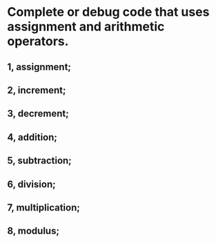# Complete or debug code that uses assignment and arithmetic operators.

## 1, assignment;
## 2, increment;
## 3, decrement;
## 4, addition;
## 5, subtraction;
## 6, division;
## 7, multiplication;
## 8, modulus;